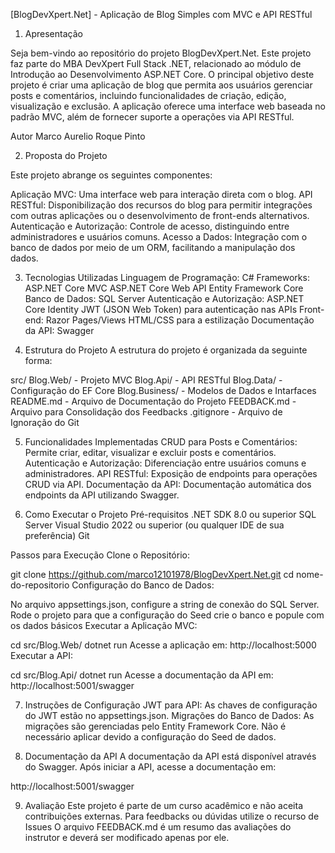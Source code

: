 
[BlogDevXpert.Net] - Aplicação de Blog Simples com MVC e API RESTful

1. Apresentação

Seja bem-vindo ao repositório do projeto BlogDevXpert.Net.
Este projeto faz parte do MBA DevXpert Full Stack .NET, relacionado ao módulo de Introdução ao Desenvolvimento ASP.NET Core.
O principal objetivo deste projeto é criar uma aplicação de blog que permita aos usuários gerenciar posts e comentários, incluindo funcionalidades de criação, edição, visualização e exclusão.
A aplicação oferece uma interface web baseada no padrão MVC, além de fornecer suporte a operações via API RESTful.

Autor
Marco Aurelio Roque Pinto

2. Proposta do Projeto

Este projeto abrange os seguintes componentes:

Aplicação MVC: Uma interface web para interação direta com o blog.
API RESTful: Disponibilização dos recursos do blog para permitir integrações com outras aplicações ou o desenvolvimento de front-ends alternativos.
Autenticação e Autorização: Controle de acesso, distinguindo entre administradores e usuários comuns.
Acesso a Dados: Integração com o banco de dados por meio de um ORM, facilitando a manipulação dos dados.


3. Tecnologias Utilizadas
Linguagem de Programação: C#
Frameworks:
ASP.NET Core MVC
ASP.NET Core Web API
Entity Framework Core
Banco de Dados: SQL Server
Autenticação e Autorização:
ASP.NET Core Identity
JWT (JSON Web Token) para autenticação nas APIs
Front-end:
Razor Pages/Views
HTML/CSS para a estilização
Documentação da API: Swagger

4. Estrutura do Projeto
A estrutura do projeto é organizada da seguinte forma:

src/
Blog.Web/ - Projeto MVC
Blog.Api/ - API RESTful
Blog.Data/ - Configuração do EF Core
Blog.Business/ - Modelos de Dados e Intarfaces
README.md - Arquivo de Documentação do Projeto
FEEDBACK.md - Arquivo para Consolidação dos Feedbacks
.gitignore - Arquivo de Ignoração do Git

5. Funcionalidades Implementadas
CRUD para Posts e Comentários: Permite criar, editar, visualizar e excluir posts e comentários.
Autenticação e Autorização: Diferenciação entre usuários comuns e administradores.
API RESTful: Exposição de endpoints para operações CRUD via API.
Documentação da API: Documentação automática dos endpoints da API utilizando Swagger.

6. Como Executar o Projeto
Pré-requisitos
.NET SDK 8.0 ou superior
SQL Server
Visual Studio 2022 ou superior (ou qualquer IDE de sua preferência)
Git

Passos para Execução
Clone o Repositório:

git clone https://github.com/marco12101978/BlogDevXpert.Net.git
cd nome-do-repositorio
Configuração do Banco de Dados:

No arquivo appsettings.json, configure a string de conexão do SQL Server.
Rode o projeto para que a configuração do Seed crie o banco e popule com os dados básicos
Executar a Aplicação MVC:

cd src/Blog.Web/
dotnet run
Acesse a aplicação em: http://localhost:5000
Executar a API:

cd src/Blog.Api/
dotnet run
Acesse a documentação da API em: http://localhost:5001/swagger

7. Instruções de Configuração
JWT para API: As chaves de configuração do JWT estão no appsettings.json.
Migrações do Banco de Dados: As migrações são gerenciadas pelo Entity Framework Core. Não é necessário aplicar devido a configuração do Seed de dados.

8. Documentação da API
A documentação da API está disponível através do Swagger. Após iniciar a API, acesse a documentação em:

http://localhost:5001/swagger

9. Avaliação
Este projeto é parte de um curso acadêmico e não aceita contribuições externas.
Para feedbacks ou dúvidas utilize o recurso de Issues
O arquivo FEEDBACK.md é um resumo das avaliações do instrutor e deverá ser modificado apenas por ele.
